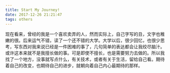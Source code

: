 ```yaml
---
title: Start My Journey!  
date: 2017-12-26 21:21:47
tags: others
---
```




现在看来，曾经的我是一个喜欢卖弄的人，然而实际上，自己字写的丑，文字也稚嫩的很。后来运气不错，读了一个还不错的大学。大学以后，很少回忆，也很少思考，写东西对我来说已经是一件困难的事了，几句简单的表达都会让我绞尽脑汁。或许这本来就不是我擅长做的事。可是即使不擅长，也是需要努力去做的。所以我找了一个地方，没事就写点什么，有关技术，或者有关于生活，留给自己看。期待着自己的改变，也期待自己的进步，就朝向着自己内心最期待的那样。



